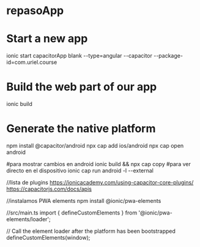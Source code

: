 # repasoApp

# Start a new app
ionic start capacitorApp blank --type=angular --capacitor --package-id=com.uriel.course
 
# Build the web part of our app
ionic build
 
# Generate the native platform
npm install @capacitor/android
npx cap add ios/android
npx cap open android

#para mostrar cambios en android
ionic build && npx cap copy
#para ver directo en el dispositivo
ionic cap run android -l --external

 //lista de plugins
 https://ionicacademy.com/using-capacitor-core-plugins/
https://capacitorjs.com/docs/apis



//instalamos PWA elements
npm install @ionic/pwa-elements

//src/main.ts
import { defineCustomElements } from '@ionic/pwa-elements/loader';
 
// Call the element loader after the platform has been bootstrapped
defineCustomElements(window);

